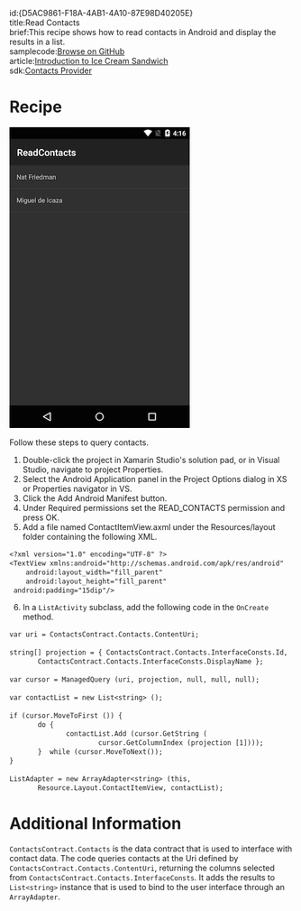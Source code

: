 id:{D5AC9861-F18A-4AB1-4A10-87E98D40205E}  
title:Read Contacts  
brief:This recipe shows how to read contacts in Android and display the results in a list.  
samplecode:[Browse on GitHub](https://github.com/xamarin/recipes/tree/master/android/data/contentproviders/read_contacts)  
article:[Introduction to Ice Cream Sandwich](/guides/android/platform_features/introduction_to_ice_cream_sandwich)  
sdk:[Contacts Provider](http://developer.android.com/guide/topics/providers/contacts-provider.html)  

<a name="Recipe" class="injected"></a>


# Recipe

 [ ![](Images/readcontacts.png)](Images/readcontacts.png)

Follow these steps to query contacts.

1.  Double-click the project in Xamarin Studio's solution pad, or in Visual Studio, navigate to project Properties.
2.  Select the Android Application panel in the Project Options dialog in XS or Properties navigator in VS.
3.  Click the Add Android Manifest button.
4.  Under Required permissions set the READ_CONTACTS permission and press OK.
5.  Add a file named ContactItemView.axml under the Resources/layout folder containing the following XML.


```
<?xml version="1.0" encoding="UTF-8" ?>
<TextView xmlns:android="http://schemas.android.com/apk/res/android"
    android:layout_width="fill_parent"
    android:layout_height="fill_parent"
 android:padding="15dip"/>
```

<ol start="6">
  <li>In a <code>ListActivity</code> subclass, add the following code in the <code>OnCreate</code> method.</li>
</ol>

```
var uri = ContactsContract.Contacts.ContentUri;

string[] projection = { ContactsContract.Contacts.InterfaceConsts.Id,
       ContactsContract.Contacts.InterfaceConsts.DisplayName };

var cursor = ManagedQuery (uri, projection, null, null, null);

var contactList = new List<string> ();

if (cursor.MoveToFirst ()) {
       do {
              contactList.Add (cursor.GetString (
                      cursor.GetColumnIndex (projection [1])));
       }  while (cursor.MoveToNext());
}

ListAdapter = new ArrayAdapter<string> (this,
       Resource.Layout.ContactItemView, contactList);
```

 <a name="Additional_Information" class="injected"></a>


# Additional Information

`ContactsContract.Contacts` is the data contract that is used to interface with
contact data. The code queries contacts at the Uri defined by
`ContactsContract.Contacts.ContentUri`, returning the columns selected from
`ContactsContract.Contacts.InterfaceConsts`. It adds the results to
`List<string>` instance that is used to bind to the user interface through
an `ArrayAdapter`.
